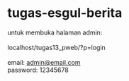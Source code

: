# tugas-esgul-berita
untuk membuka halaman admin:
<br>
<br>
localhost/tugas13_pweb/?p=login
<br>
<br>
email: admin@email.com
<br>
password: 12345678
